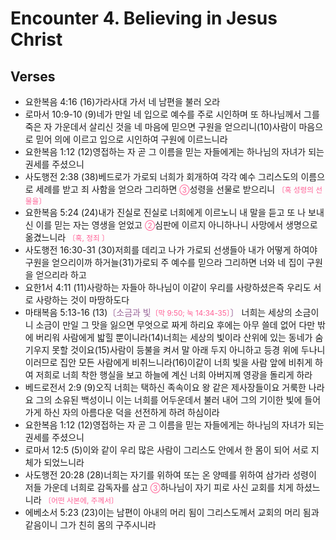 #  Encounter 4. Believing in Jesus Christ

## Verses
- 요한복음 4:16 (16)가라사대 가서 네 남편을 불러 오라
- 로마서 10:9-10 (9)네가 만일 네 입으로 예수를 주로 시인하며 또 하나님께서 그를 죽은 자 가운데서 살리신 것을 네 마음에 믿으면 구원을 얻으리니(10)사람이 마음으로 믿어 의에 이르고 입으로 시인하여 구원에 이르느니라
- 요한복음 1:12 (12)영접하는 자 곧 그 이름을 믿는 자들에게는 하나님의 자녀가 되는 권세를 주셨으니
- 사도행전 2:38 (38)베드로가 가로되 너희가 회개하여 각각 예수 그리스도의 이름으로 세례를 받고 죄 사함을 얻으라 그리하면 <SMALL><FONT COLOR="#FF6095">③</FONT></SMALL>성령을 선물로 받으리니 <SMALL><FONT COLOR="#FF6095">〔혹 성령의 선물을〕</FONT></SMALL>
- 요한복음 5:24 (24)내가 진실로 진실로 너희에게 이르노니 내 말을 듣고 또 나 보내신 이를 믿는 자는 영생을 얻었고 <SMALL><FONT COLOR="#FF6095">②</FONT></SMALL>심판에 이르지 아니하나니 사망에서 생명으로 옮겼느니라 <SMALL><FONT COLOR="#FF6095">〔혹, 정죄 〕</FONT></SMALL>
- 사도행전 16:30-31 (30)저희를 데리고 나가 가로되 선생들아 내가 어떻게 하여야 구원을 얻으리이까 하거늘(31)가로되 주 예수를 믿으라 그리하면 너와 네 집이 구원을 얻으리라 하고
- 요한1서 4:11 (11)사랑하는 자들아 하나님이 이같이 우리를 사랑하셨은즉 우리도 서로 사랑하는 것이 마땅하도다
- 마태복음 5:13-16 (13)<FONT COLOR="#996699">〔소금과 빛<SMALL><FONT COLOR="#FF6095">〔막 9:50; 눅 14:34-35〕</FONT></SMALL>〕</FONT> 너희는 세상의 소금이니 소금이 만일 그 맛을 잃으면 무엇으로 짜게 하리요 후에는 아무 쓸데 없어 다만 밖에 버리워 사람에게 밟힐 뿐이니라(14)너희는 세상의 빛이라 산위에 있는 동네가 숨기우지 못할 것이요(15)사람이 등불을 켜서 말 아래 두지 아니하고 등경 위에 두나니 이러므로 집안 모든 사람에게 비취느니라(16)이같이 너희 빛을 사람 앞에 비취게 하여 저희로 너희 착한 행실을 보고 하늘에 계신 너희 아버지께 영광을 돌리게 하라
- 베드로전서 2:9 (9)오직 너희는 택하신 족속이요 왕 같은 제사장들이요 거룩한 나라요 그의 소유된 백성이니 이는 너희를 어두운데서 불러 내어 그의 기이한 빛에 들어가게 하신 자의 아름다운 덕을 선전하게 하려 하심이라
- 요한복음 1:12 (12)영접하는 자 곧 그 이름을 믿는 자들에게는 하나님의 자녀가 되는 권세를 주셨으니
- 로마서 12:5 (5)이와 같이 우리 많은 사람이 그리스도 안에서 한 몸이 되어 서로 지체가 되었느니라
- 사도행전 20:28 (28)너희는 자기를 위하여 또는 온 양떼를 위하여 삼가라 성령이 저들 가운데 너희로 감독자를 삼고 <SMALL><FONT COLOR="#FF6095">③</FONT></SMALL>하나님이 자기 피로 사신 교회를 치게 하셨느니라 <SMALL><FONT COLOR="#FF6095">〔어떤 사본에, 주께서〕</FONT></SMALL>
- 에베소서 5:23 (23)이는 남편이 아내의 머리 됨이 그리스도께서 교회의 머리 됨과 같음이니 그가 친히 몸의 구주시니라
